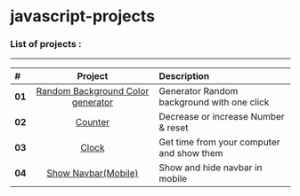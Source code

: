 # javascript-projects

### List of projects :

---

| #      |                                                           Project                                                            | Description                                |
| :----- | :--------------------------------------------------------------------------------------------------------------------------: | :----------------------------------------- |
| **01** | [Random Background Color generator](https://sepehr-aghdasi82.github.io/Javascript-Projects-for-Beginners/01-Random-BG-Color) | Generator Random background with one click |
| **02** |                  [Counter](https://sepehr-aghdasi82.github.io/Javascript-Projects-for-Beginners/02-Counter)                  | Decrease or increase Number & reset        |
| **03** |              [Clock](https://sepehr-aghdasi82.github.io/Javascript-Projects-for-Beginners/03-javascript-Clock)               | Get time from your computer and show them  |
| **04** |     [Show Navbar(Mobile)](<(https://sepehr-aghdasi82.github.io/Javascript-Projects-for-Beginners/04-Responsive-Navbar)>)     | Show and hide navbar in mobile             |
